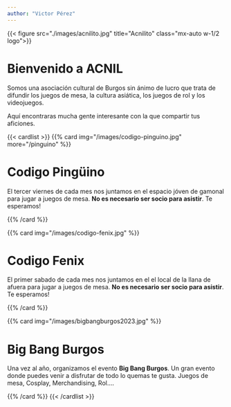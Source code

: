 ```yaml
---
author: "Victor Pérez"
---
```


{{< figure src="./images/acnilito.jpg" title="Acnilito" class="mx-auto w-1/2 logo">}}

# Bienvenido a **ACNIL**

Somos una asociación cultural de Burgos sin ánimo de lucro que trata de difundir los juegos de mesa, la cultura asiática, los juegos de rol y los videojuegos.

Aquí encontraras mucha gente interesante con la que compartir tus aficiones.

{{< cardlist >}}
{{% card img="/images/codigo-pinguino.jpg" more="/pinguino" %}}
# Codigo Pingüino

El tercer viernes de cada mes nos juntamos en el espacio jóven de gamonal para jugar a juegos de mesa. **No es necesario ser socio para asistir**. Te esperamos! 

{{% /card %}}

{{% card img="/images/codigo-fenix.jpg" %}}
# Codigo Fenix

El primer sabado de cada mes nos juntamos en el el local de la llana de afuera para jugar a juegos de mesa. **No es necesario ser socio para asistir**. Te esperamos! 

{{% /card %}}

{{% card img="/images/bigbangburgos2023.jpg" %}}
# Big Bang Burgos

Una vez al año, organizamos el evento **Big Bang Burgos**. Un gran evento donde puedes venir a disfrutar de todo lo quemas te gusta. Juegos de mesa, Cosplay, Merchandising, Rol....

{{% /card %}}
{{< /cardlist >}}
